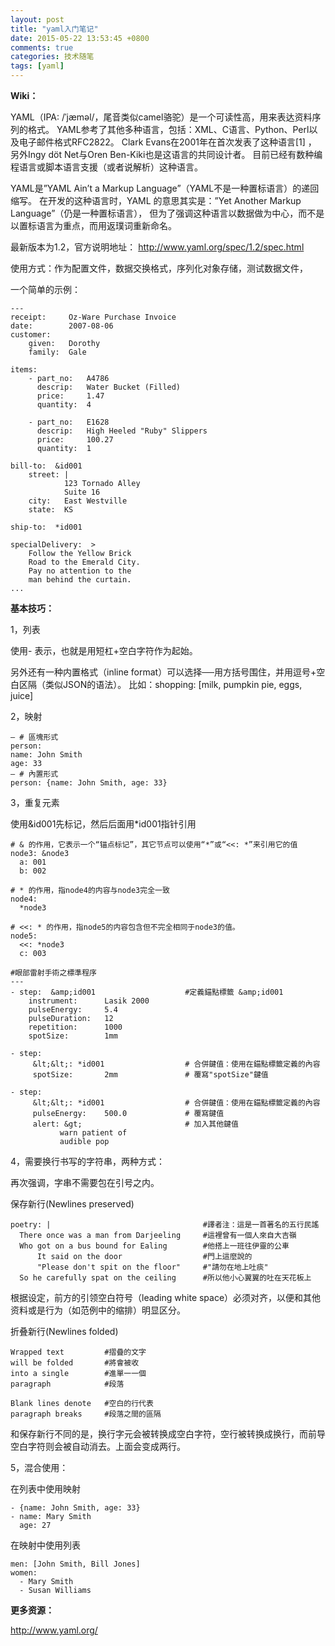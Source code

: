```yaml
---
layout: post
title: "yaml入门笔记"
date: 2015-05-22 13:53:45 +0800
comments: true
categories: 技术随笔
tags: [yaml]
---
```


**Wiki：**

YAML（IPA: /ˈjæməl/，尾音类似camel骆驼）是一个可读性高，用来表达资料序列的格式。
YAML参考了其他多种语言，包括：XML、C语言、Python、Perl以及电子邮件格式RFC2822。
Clark Evans在2001年在首次发表了这种语言[1] ，
另外Ingy döt Net与Oren Ben-Kiki也是这语言的共同设计者。
目前已经有数种编程语言或脚本语言支援（或者说解析）这种语言。

YAML是”YAML Ain’t a Markup Language”（YAML不是一种置标语言）的递回缩写。
在开发的这种语言时，YAML 的意思其实是：”Yet Another Markup Language”（仍是一种置标语言），
但为了强调这种语言以数据做为中心，而不是以置标语言为重点，而用返璞词重新命名。

最新版本为1.2，官方说明地址： <http://www.yaml.org/spec/1.2/spec.html>

使用方式：作为配置文件，数据交换格式，序列化对象存储，测试数据文件，

一个简单的示例：<!--more-->

    ---
    receipt:     Oz-Ware Purchase Invoice
    date:        2007-08-06
    customer:
        given:   Dorothy
        family:  Gale

    items:
        - part_no:   A4786
          descrip:   Water Bucket (Filled)
          price:     1.47
          quantity:  4

        - part_no:   E1628
          descrip:   High Heeled "Ruby" Slippers
          price:     100.27
          quantity:  1

    bill-to:  &id001
        street: |
                123 Tornado Alley
                Suite 16
        city:   East Westville
        state:  KS

    ship-to:  *id001

    specialDelivery:  >
        Follow the Yellow Brick
        Road to the Emerald City.
        Pay no attention to the
        man behind the curtain.
    ...

**基本技巧：**

1，列表

使用- 表示，也就是用短杠+空白字符作为起始。

另外还有一种内置格式（inline format）可以选择──用方括号围住，并用逗号+空白区隔（类似JSON的语法）。
比如：shopping: [milk, pumpkin pie, eggs, juice]

2，映射

    — # 區塊形式
    person:
    name: John Smith
    age: 33
    — # 內置形式
    person: {name: John Smith, age: 33}

3，重复元素

使用&id001先标记，然后后面用*id001指针引用

    # & 的作用，它表示一个“锚点标记”，其它节点可以使用“*”或“<<: *”来引用它的值
    node3: &node3
      a: 001
      b: 002

    # * 的作用，指node4的内容与node3完全一致
    node4:
      *node3

    # <<: * 的作用，指node5的内容包含但不完全相同于node3的值。
    node5:
      <<: *node3
      c: 003

    #眼部雷射手術之標準程序
    ---
    - step:  &amp;id001                    #定義錨點標籤 &amp;id001
        instrument:      Lasik 2000
        pulseEnergy:     5.4
        pulseDuration:   12
        repetition:      1000
        spotSize:        1mm

    - step:
         &lt;&lt;: *id001                  # 合併鍵值：使用在錨點標籤定義的內容
         spotSize:       2mm               # 覆寫"spotSize"鍵值

    - step:
         &lt;&lt;: *id001                  # 合併鍵值：使用在錨點標籤定義的內容
         pulseEnergy:    500.0             # 覆寫鍵值
         alert: &gt;                       # 加入其他鍵值
               warn patient of
               audible pop

4，需要换行书写的字符串，两种方式：

再次强调，字串不需要包在引号之内。

保存新行(Newlines preserved)

    poetry: |                                  #譯者注：這是一首著名的五行民謠
      There once was a man from Darjeeling     #這裡曾有一個人來自大吉嶺
      Who got on a bus bound for Ealing        #他搭上一班往伊靈的公車
          It said on the door                  #門上這麼說的
          "Please don't spit on the floor"     #"請勿在地上吐痰"
      So he carefully spat on the ceiling      #所以他小心翼翼的吐在天花板上

根据设定，前方的引领空白符号（leading white space）必须对齐，以便和其他资料或是行为（如范例中的缩排）明显区分。

折叠新行(Newlines folded)

    Wrapped text         #摺疊的文字
    will be folded       #將會被收
    into a single        #進單一一個
    paragraph            #段落

    Blank lines denote   #空白的行代表
    paragraph breaks     #段落之間的區隔

和保存新行不同的是，换行字元会被转换成空白字符，空行被转换成换行，而前导空白字符则会被自动消去。上面会变成两行。

5，混合使用：

在列表中使用映射

    - {name: John Smith, age: 33}
    - name: Mary Smith
      age: 27

在映射中使用列表

    men: [John Smith, Bill Jones]
    women:
      - Mary Smith
      - Susan Williams

**更多资源：**

<http://www.yaml.org/>

